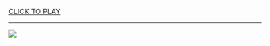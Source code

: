 
<a href="https://premium76.site?title=unblock_me_game&ref=13M">CLICK TO PLAY</a></h3>
<hr>

<a href="https://premium76.site?title=unblock_me_game&ref=13M"><img src="https://clearcache.store/games.png"></a>


